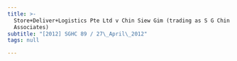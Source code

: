 ```yaml
---
title: >-
  Store+Deliver+Logistics Pte Ltd v Chin Siew Gim (trading as S G Chin and
  Associates)
subtitle: "[2012] SGHC 89 / 27\_April\_2012"
tags: null

---
```


